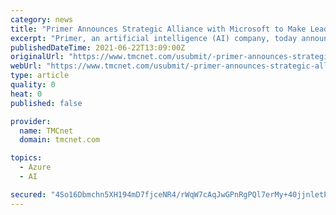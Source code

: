 ```yaml
---
category: news
title: "Primer Announces Strategic Alliance with Microsoft to Make Leading AI Solutions Easily Available; Primer to be Natively Supported On Microsoft Azure"
excerpt: "Primer, an artificial intelligence (AI) company, today announced a strategic alliance with Microsoft to collaborate on taking leading AI solutions to market and making them more easily accessible, especially for government customers."
publishedDateTime: 2021-06-22T13:09:00Z
originalUrl: "https://www.tmcnet.com/usubmit/-primer-announces-strategic-alliance-with-microsoft-make-leading-/2021/06/22/9395029.htm"
webUrl: "https://www.tmcnet.com/usubmit/-primer-announces-strategic-alliance-with-microsoft-make-leading-/2021/06/22/9395029.htm"
type: article
quality: 0
heat: 0
published: false

provider:
  name: TMCnet
  domain: tmcnet.com

topics:
  - Azure
  - AI

secured: "4So16Dbmchn5XH194mD7fjceNR4/rWqW7cAqJwGPnRgPQl7erMy+40jjnletPc/RJf+0HBY5M5UbhDXvf/eVKmBDTRY7O2TxfgyjP5UZq2K5FZabFIC2BmMAaD6MvyUasi8+Fp6y5QckeSX4AOKJfBNXsDBeJ9yaGLUXTT/2d6AFl2HoL9/3pavcd7V4cjuA2SSr0RKGWeyUnnluw++0OBfVPRniD86NuA/be4AybQ3oEWiQBTh+ipauc2JZSm3PNjMwuYaAxp5mFHZTxPl9lRz0AUWyNVx0+BOzpTfVYgbyWWmwMosp5tbKRMW0cgLZfq9Oi1A6R66N9OYRyaCm+ehU+oj3FSUj3cHLWKR3xas=;TkI7fk3qz/PqO6NStXr09A=="
---
```


